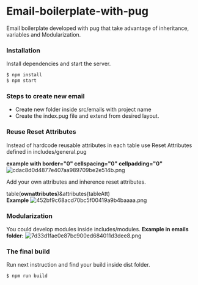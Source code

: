 # Email-boilerplate-with-pug
Email boilerplate developed with pug that take advantage of inheritance, variables and Modularization.

### Installation

Install dependencies and start the server.

```sh
$ npm install
$ npm start
```

### Steps to create new email
 
 - Create new folder inside src/emails with project name
 - Create the index.pug file and extend from desired layout.
 
### Reuse Reset Attributes

 Instead of hardcode  reusable attributes in each table use Reset Attributes defined in includes/general.pug
 
**example with  border="0" cellspacing="0" cellpadding="0"**
![cdac8d0d4877e407aa989709be2e514b.png](https://pictr.com/images/2017/03/27/cdac8d0d4877e407aa989709be2e514b.png)

Add your own attributes and inherence reset attributes.

table(**ownattributes**)&attributes(tableAtt)  
**Example**
![452bf9c68acd70bc5f00419a9b4baaaa.png](https://pictr.com/images/2017/03/27/452bf9c68acd70bc5f00419a9b4baaaa.png)

### Modularization
You could develop modules inside includes/modules.
**Example in emails folder:**
![7d33d1fae0e87bc900ed684011d3dee8.png](https://pictr.com/images/2017/03/27/7d33d1fae0e87bc900ed684011d3dee8.png) 


### The final build
Run next instruction and find your build inside dist folder.
 ```sh
$ npm run build
```
